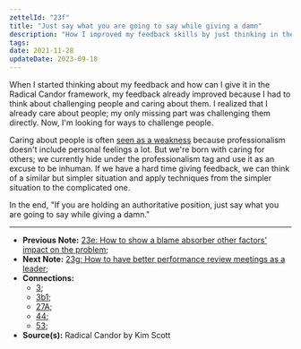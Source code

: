 ```yaml
---
zettelId: "23f"
title: "Just say what you are going to say while giving a damn"
description: "How I improved my feedback skills by just thinking in the radical candor framework"
tags:
date: 2021-11-28
updateDate: 2023-09-18
---
```


When I started thinking about my feedback and how can I give it in the Radical Candor framework, my feedback already improved because I had to think about challenging people and caring about them. I realized that I already care about people; my only missing part was challenging them directly. Now, I'm looking for ways to challenge people.

Caring about people is often [seen as a weakness](/can-you-fire-your-colleague/) because professionalism doesn't include personal feelings a lot. But we're born with caring for others; we currently hide under the professionalism tag and use it as an excuse to be inhuman.
If we have a hard time giving feedback, we can think of a similar but simpler situation and apply techniques from the simpler situation to the complicated one.

In the end, "If you are holding an authoritative position, just say what you are going to say while giving a damn."

---

- **Previous Note:** [23e: How to show a blame absorber other factors' impact on the problem](/notes/23e/);
- **Next Note:** [23g: How to have better performance review meetings as a leader](/notes/23g/);
- **Connections:**
  - [3](/notes/3/);
  - [3b1](/notes/3b1/);
  - [27A](/notes/27a/);
  - [44](/notes/44/);
  - [53](/notes/53/);
- **Source(s):** Radical Candor by Kim Scott
